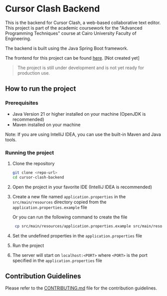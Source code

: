 # Cursor Clash Backend

This is the backend for Cursor Clash, a web-based collaborative text editor. 
This project is part of the academic coursework for the "Advanced Programming Techniques" course at Cairo University
Faculty of Engineering.

The backend is built using the Java Spring Boot framework.

The frontend for this project can be found [here](). [Not created yet]


> The project is still under development and is not yet ready for production use.



## How to run the project

### Prerequisites
- Java Version 21 or higher installed on your machine (OpenJDK is recommended)
- Maven installed on your machine

Note: If you are using IntelliJ IDEA, you can use the built-in Maven and Java tools.

### Running the project

1. Clone the repository
    ```bash
    git clone <repo-url>
    cd cursor-clash-backend
    ```
1. Open the project in your favorite IDE (IntelliJ IDEA is recommended)
1. Create a new file named `application.properties` in the `src/main/resources` directory copied from the `application.properties.example` file
   
   Or you can run the following command to create the file
   ```bash
    cp src/main/resources/application.properties.example src/main/resources/application.properties
   ```
1. Set the undefined properties in the `application.properties` file
1. Run the project
1. The server will start on `localhost:<PORT>` where `<PORT>` is the port specified in the `application.properties` file


## Contribution Guidelines

Please refer to the [CONTRIBUTING.md](CONTRIBUTING.md) file for the contribution guidelines.